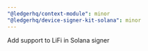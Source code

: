 ```yaml
---
"@ledgerhq/context-module": minor
"@ledgerhq/device-signer-kit-solana": minor
---
```


Add support to LiFi in Solana signer
